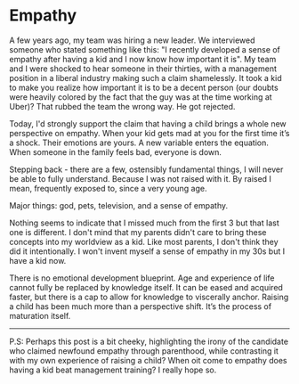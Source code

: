 # Empathy

A few years ago, my team was hiring a new leader. We interviewed someone who stated something like this: "I recently developed a sense of empathy after having a kid and I now know how important it is". My team and I were shocked to hear someone in their thirties, with a management position in a liberal industry making such a claim shamelessly. It took a kid to make you realize how important it is to be a decent person (our doubts were heavily colored by the fact that the guy was at the time working at Uber)? That rubbed the team the wrong way. He got rejected.

Today, I'd strongly support the claim that having a child brings a whole new perspective on empathy. When your kid gets mad at you for the first time it’s a shock. Their emotions are yours. A new variable enters the equation. When someone in the family feels bad, everyone is down.

Stepping back - there are a few, ostensibly fundamental things, I will never be able to fully understand. Because I was not raised with it. By raised I mean, frequently exposed to, since a very young age. 

Major things: god, pets, television, and a sense of empathy.

Nothing seems to indicate that I missed much from the first 3 but that last one is different. I don't mind that my parents didn't care to bring these concepts into my worldview as a kid. Like most parents, I don't think they did it intentionally. I won't invent myself a sense of empathy in my 30s but I have a kid now. 

There is no emotional development blueprint. Age and experience of life cannot fully be replaced by knowledge itself. It can be eased and acquired faster, but there is a cap to allow for knowledge to viscerally anchor. Raising a child has been much more than a perspective shift. It’s the process of maturation itself.

---

P.S: Perhaps this post is a bit cheeky, highlighting the irony of the candidate who claimed newfound empathy through parenthood, while contrasting it with my own experience of raising a child? When oit come to empathy does having a kid beat management training? I really hope so.